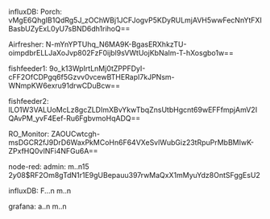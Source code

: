 influxDB:
Porch:
vMgE6QhgIB1QdRg5J_zOChWBj1JCFJogvP5KDyRULmjAVH5wwFecNnYtFXIBasbUZyExL0yU7sBND6dh1rihoQ==

Airfresher:
N-mYnYPTUhq_N6MA9K-BgasERXhkzTU-oimpdbrELLJaXoJvp802FzF0ijbl9sVWtUojKbNaIm-T-hXosgbo1w==

fishfeeder1:
9o_k13WpIrtLnMj0tZPPFDyI-cFF2OfCDPgq6f5Gzvv0vcewBTHERapI7kJPNsm-WNmpKW6exru91drwCDuBcw==

fishfeeder2:
lLO1W3VALUoMcLz8gcZLDImXBvYkwTbqZnsUtbHgcnt69wEFFfmpjAmV2IQAvPM_yvF4Eef-Ru6FgbvmoHqADQ==

RO_Monitor:
ZAOUCwtcgh-msDGCR2fJ9DrD6WaxPkMCoHn6F64VXeSvlWubGiz23tRpuPrMbBMIwK-ZPxfHQ0vINFi4NFGu6A==

node-red:
admin:
m..n15
$2y$08$RF2Om8gTdN1r1E9gUBepauu397rwMaQxX1mMyuYdz8OntSFggEsU2

influxDB:
F...n
m..n

grafana:
a..n
m..n
